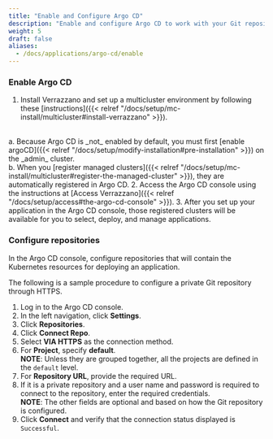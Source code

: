 ```yaml
---
title: "Enable and Configure Argo CD"
description: "Enable and configure Argo CD to work with your Git repositories"
weight: 5
draft: false
aliases:
  - /docs/applications/argo-cd/enable
---
```


### Enable Argo CD

1. Install Verrazzano and set up a multicluster environment by following these [instructions]({{< relref "/docs/setup/mc-install/multicluster#install-verrazzano" >}}).
<br>
  a. Because Argo CD is _not_ enabled by default, you must first [enable argoCD]({{< relref "/docs/setup/modify-installation#pre-installation" >}}) on the _admin_ cluster. <br>
  b. When you [register managed clusters]({{< relref "/docs/setup/mc-install/multicluster#register-the-managed-cluster" >}}), they are automatically registered in Argo CD.
2. Access the Argo CD console using the instructions at [Access Verrazzano]({{< relref "/docs/setup/access#the-argo-cd-console" >}}).
3. After you set up your application in the Argo CD console, those registered clusters will be available for you to select, deploy, and manage applications.

### Configure repositories

In the Argo CD console, configure repositories that will contain the Kubernetes resources for deploying an application.

The following is a sample procedure to configure a private Git repository through HTTPS.
1. Log in to the Argo CD console.
2. In the left navigation, click **Settings**.
3. Click **Repositories**.
3. Click **Connect Repo**.
4. Select **VIA HTTPS** as the connection method.
5. For **Project**, specify **default**.
<br>**NOTE**: Unless they are grouped together, all the projects are defined in the `default` level.
6. For **Repository URL**, provide the required URL.
7. If it is a private repository and a user name and password is required to connect to the repository, enter the required credentials.
<br>**NOTE**: The other fields are optional and based on how the Git repository is configured.
9. Click **Connect** and verify that the connection status displayed is `Successful`.
